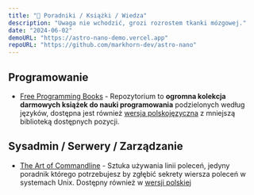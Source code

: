 ```yaml
---
title: "🧠 Poradniki / Książki / Wiedza"
description: "Uwaga nie wchodzić, grozi rozrostem tkanki mózgowej."
date: "2024-06-02"
demoURL: "https://astro-nano-demo.vercel.app"
repoURL: "https://github.com/markhorn-dev/astro-nano"
---
```


## Programowanie

- [Free Programming Books](https://github.com/EbookFoundation/free-programming-books) - Repozytorium to **ogromna kolekcja darmowych książek do nauki programowania** podzielonych według języków, dostępna jest również [wersja polskojęzyczna](https://github.com/EbookFoundation/free-programming-books/blob/main/books/free-programming-books-pl.md) z mniejszą biblioteką dostępnych pozycji.

## Sysadmin / Serwery / Zarządzanie

- [The Art of Commandline](https://github.com/jlevy/the-art-of-command-line) - Sztuka używania linii poleceń, jedyny poradnik którego potrzebujesz by zgłębić sekrety wiersza poleceń w systemach Unix. Dostępny również w [wersji polskiej](https://github.com/jlevy/the-art-of-command-line/blob/master/README-pl.md)